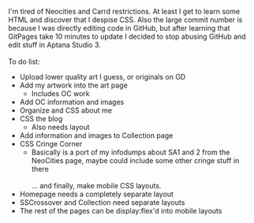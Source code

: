 I'm tired of Neocities and Carrd restrictions. At least I get to learn some HTML and discover that I despise CSS. Also the large commit number is because I was directly editing code in GitHub, but after learning that GitPages take 10 minutes to update I decided to stop abusing GitHub and edit stuff in Aptana Studio 3.
<br /><br />
To do list:
- Upload lower quality art I guess, or originals on GD
- Add my artwork into the art page
  - Includes OC work
- Add OC information and images
- Organize and CSS about me
- CSS the blog
  - Also needs layout
- Add information and images to Collection page
- CSS Cringe Corner
  - Basically is a port of my infodumps about SA1 and 2 from the NeoCities page, maybe could include some other cringe stuff in there
<br /><br />
... and finally, make mobile CSS layouts.
- Homepage needs a completely separate layout
- SSCrossover and Collection need separate layouts
- The rest of the pages can be display:flex'd into mobile layouts
